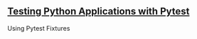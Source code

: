 ## [Testing Python Applications with Pytest](https://semaphoreci.com/community/tutorials/testing-python-applications-with-pytest)  

Using Pytest Fixtures
